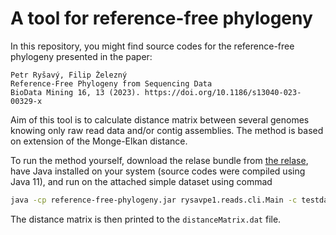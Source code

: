 # A tool for reference-free phylogeny

In this repository, you might find source codes for the reference-free phylogeny
presented in the paper:
```
Petr Ryšavý, Filip Železný
Reference-Free Phylogeny from Sequencing Data
BioData Mining 16, 13 (2023). https://doi.org/10.1186/s13040-023-00329-x
```

Aim of this tool is to calculate distance matrix between several genomes knowing
only raw read data and/or contig assemblies. The method is based on extension of
the Monge-Elkan distance.

To run the method yourself, download the relase bundle from [the relase](https://github.com/petrrysavy/reference-free-phylogeny/releases/tag/v2.0),
have Java installed on your system (source codes were compiled using Java 11),
and run on the attached simple dataset using commad
```bash
java -cp reference-free-phylogeny.jar rysavpe1.reads.cli.Main -c testdata/contigs/* -r testdata/reads/* -o distanceMatrix.dat -d 3
```
The distance matrix is then printed to the `distanceMatrix.dat` file.
